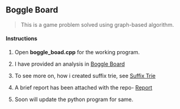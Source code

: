 ## Boggle Board

> This is a game problem solved using graph-based algorithm.

#### Instructions

1. Open <b>boggle_boad.cpp</b> for the working program.

2. I have provided an analysis in [Boggle Board](/.boggle_board_analysis.pdf)

3. To see more on, how i created suffix trie, see [Suffix Trie](./suffix_trie.cpp)

4. A brief report has been attached with the repo- [Report](./report.pdf)

5. Soon will update the python program for same.

